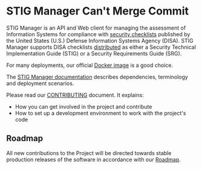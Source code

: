 # STIG Manager Can't Merge Commit

STIG Manager is an API and Web client for managing the assessment of Information Systems for compliance with [security checklists](https://public.cyber.mil/stigs/) published by the United States (U.S.) Defense Information Systems Agency (DISA). STIG Manager supports DISA checklists [distributed](https://public.cyber.mil/stigs/downloads/) as either a Security Technical Implementation Guide (STIG) or a Security Requirements Guide (SRG).

For many deployments, our official [Docker image](https://hub.docker.com/r/nuwcdivnpt/stig-manager) is a good choice.

The [STIG Manager documentation](https://nuwcdivnpt.github.io/stig-manager) describes dependencies, terminology and deployment scenarios.

Please read our [CONTRIBUTING](CONTRIBUTING.md) document. It explains:
- How you can get involved in the project and contribute
- How to set up a development environment to work with the project's code 

## Roadmap

All new contributions to the Project will be directed towards stable production releases of the software in accordance with our [Roadmap](docs/roadmap.md).
